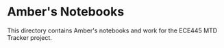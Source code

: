 # Amber's Notebooks

This directory contains Amber's notebooks and work for the ECE445 MTD Tracker project.
